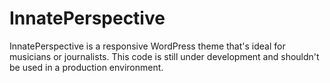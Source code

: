 # InnatePerspective

InnatePerspective is a responsive WordPress theme that's ideal for musicians or journalists. This code is still under development and shouldn't be used in a production environment.
